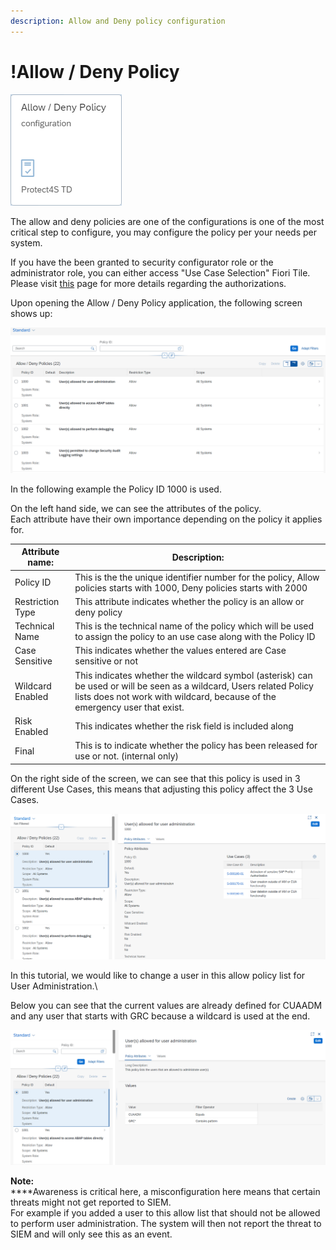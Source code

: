 ```yaml
---
description: Allow and Deny policy configuration
---
```


# !Allow / Deny Policy

![Allow / Deny Policy configuration](<../.gitbook/assets/image (40).png>)

The allow and deny policies are one of the configurations is one of the most critical step to configure, you may configure the policy per your needs per system.

If you have the been granted to security configurator role or the administrator role, you can either access "Use Case Selection" Fiori Tile. Please visit [this](systems-in-threat-detection/system-configuration-fiori-application/users-and-authorizations/authorizations.md) page for more details regarding the authorizations.



Upon opening the Allow / Deny Policy application, the following screen shows up:

![Allow / Deny Polices list](<../.gitbook/assets/image (31).png>)

In the following example the Policy ID 1000 is used.&#x20;

On the left hand side, we can see the attributes of the policy.\
Each attribute have their own importance depending on the policy it applies for.



| Attribute name:  | Description:                                                                                                                                                                                       |
| ---------------- | -------------------------------------------------------------------------------------------------------------------------------------------------------------------------------------------------- |
| Policy ID        | This is the the unique identifier number for the policy, Allow policies starts with 1000, Deny policies starts with 2000                                                                           |
| Restriction Type | This attribute indicates whether the policy is an allow or deny policy                                                                                                                             |
| Technical Name   | This is the technical name of the policy which will be used to assign the policy to an use case along with the Policy ID                                                                           |
| Case Sensitive   | This indicates whether the values entered are Case sensitive or not                                                                                                                                |
| Wildcard Enabled | This indicates whether the wildcard symbol (asterisk) can be used or will be seen as a wildcard, Users related Policy lists does not work with wildcard, because of the emergency user that exist. |
| Risk Enabled     | This indicates whether the risk field is included along                                                                                                                                            |
| Final            | This is to indicate whether the policy has been released for use or not. (internal only)                                                                                                           |



On the right side of the screen, we can see that this policy is used in 3 different Use Cases, this means that adjusting this policy affect the 3 Use Cases.

![Policy details](<../.gitbook/assets/image (71).png>)

In this tutorial, we would like to change a user in this allow policy list for User Administration.\


Below you can see that the current values are already defined for CUAADM and any user that starts with GRC because a wildcard is used at the end.

![](<../.gitbook/assets/image (72).png>)

**Note:**\
****Awareness is critical here, a misconfiguration here means that certain threats might not get reported to SIEM.\
For example if you added a user to this allow list that should not be allowed to perform user administration. The system will then not report the threat to SIEM and will only see this as an event.
